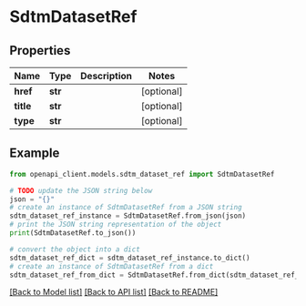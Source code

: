 # SdtmDatasetRef


## Properties

Name | Type | Description | Notes
------------ | ------------- | ------------- | -------------
**href** | **str** |  | [optional] 
**title** | **str** |  | [optional] 
**type** | **str** |  | [optional] 

## Example

```python
from openapi_client.models.sdtm_dataset_ref import SdtmDatasetRef

# TODO update the JSON string below
json = "{}"
# create an instance of SdtmDatasetRef from a JSON string
sdtm_dataset_ref_instance = SdtmDatasetRef.from_json(json)
# print the JSON string representation of the object
print(SdtmDatasetRef.to_json())

# convert the object into a dict
sdtm_dataset_ref_dict = sdtm_dataset_ref_instance.to_dict()
# create an instance of SdtmDatasetRef from a dict
sdtm_dataset_ref_from_dict = SdtmDatasetRef.from_dict(sdtm_dataset_ref_dict)
```
[[Back to Model list]](../README.md#documentation-for-models) [[Back to API list]](../README.md#documentation-for-api-endpoints) [[Back to README]](../README.md)


